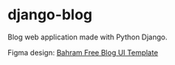 # django-blog
Blog web application made with Python Django.

Figma design: [Bahram Free Blog UI Template](https://www.figma.com/file/OrUbRbRxunqC9PoyL12Tri)